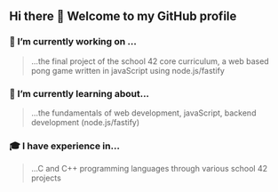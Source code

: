 ## Hi there 👋 Welcome to my GitHub profile

### 🔭 I’m currently working on ...
> ...the final project of the school 42 core curriculum, a web based pong game written in javaScript using node.js/fastify

### 🌱 I’m currently learning about...
  > ...the fundamentals of web development, javaScript, backend development (node.js/fastify)

### 🎓 I have experience in...
> ...C and C++ programming languages through various school 42 projects
